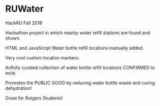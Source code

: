 # RUWater
HackRU Fall 2018 

Hackathon project in which nearby water refill stations are found and shown.

HTML and JavaScript
Water bottle refill locations manually added.

Very cool custom location markers.

Artfully curated collection of water bottle refill locations CONFIRMED to exist. 

Promotes the PUBLIC GOOD by reducing water bottle waste and curing dehydration!

Great for Rutgers Students!
